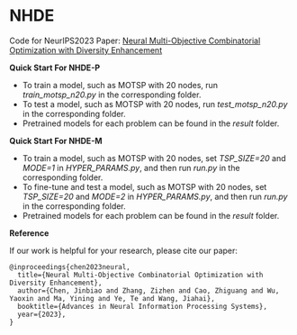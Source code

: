 # NHDE
Code for NeurIPS2023 Paper: [Neural Multi-Objective Combinatorial Optimization with Diversity Enhancement](https://arxiv.org/abs/2310.15195)

**Quick Start For NHDE-P**

- To train a model, such as MOTSP with 20 nodes, run *train_motsp_n20.py* in the corresponding folder.
- To test a model, such as MOTSP with 20 nodes, run *test_motsp_n20.py* in the corresponding folder.
- Pretrained models for each problem can be found in the *result* folder.

**Quick Start For NHDE-M**

- To train a model, such as MOTSP with 20 nodes, set *TSP_SIZE=20* and *MODE=1* in *HYPER_PARAMS.py*, and then run *run.py* in the corresponding folder.
- To fine-tune and test a model, such as MOTSP with 20 nodes, set *TSP_SIZE=20* and *MODE=2* in *HYPER_PARAMS.py*, and then run *run.py* in the corresponding folder.
- Pretrained models for each problem can be found in the *result* folder.

**Reference**

If our work is helpful for your research, please cite our paper:
```
@inproceedings{chen2023neural,
  title={Neural Multi-Objective Combinatorial Optimization with Diversity Enhancement},
  author={Chen, Jinbiao and Zhang, Zizhen and Cao, Zhiguang and Wu, Yaoxin and Ma, Yining and Ye, Te and Wang, Jiahai},
  booktitle={Advances in Neural Information Processing Systems},
  year={2023},
}
```

